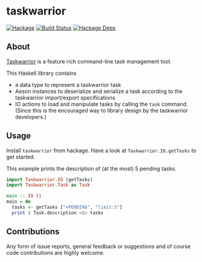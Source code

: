 # taskwarrior

[![Hackage](https://img.shields.io/hackage/v/taskwarrior.svg)](https://hackage.haskell.org/package/taskwarrior)
[![Build Status](https://img.shields.io/endpoint.svg?url=https%3A%2F%2Factions-badge.atrox.dev%2Fmaralorn%2Fhaskell-taskwarrior%2Fbadge%3Fref%3Dmaster)](https://actions-badge.atrox.dev/maralorn/haskell-taskwarrior/goto?ref=master)
[![Hackage Deps](https://img.shields.io/hackage-deps/v/taskwarrior.svg)](http://packdeps.haskellers.com/reverse/taskwarrior)

## About

[Taskwarrior](https://taskwarrior.org) is a feature rich command-line task management tool.

This Haskell library contains

* a data type to represent a taskwarrior task
* Aeson instances to deserialize and serialize a task according to the taskwarrior import/export specifications
* IO actions to load and manipulate tasks by calling the `task` command. (Since this is the encouraged way to library design by the taskwarrior developers.)

## Usage

Install `taskwarrior` from hackage. Have a look at `Taskwarrior.IO.getTasks` to get started.

This example prints the description of (at the most) 5 pending tasks.
```haskell
import Taskwarrior.IO (getTasks)
import Taskwarrior.Task as Task

main :: IO ()
main = do
  tasks <- getTasks ["+PENDING", "limit:5"]
  print $ Task.description <$> tasks
```

## Contributions

Any form of issue reports, general feedback or suggestions and of course code contributions are highly welcome.
